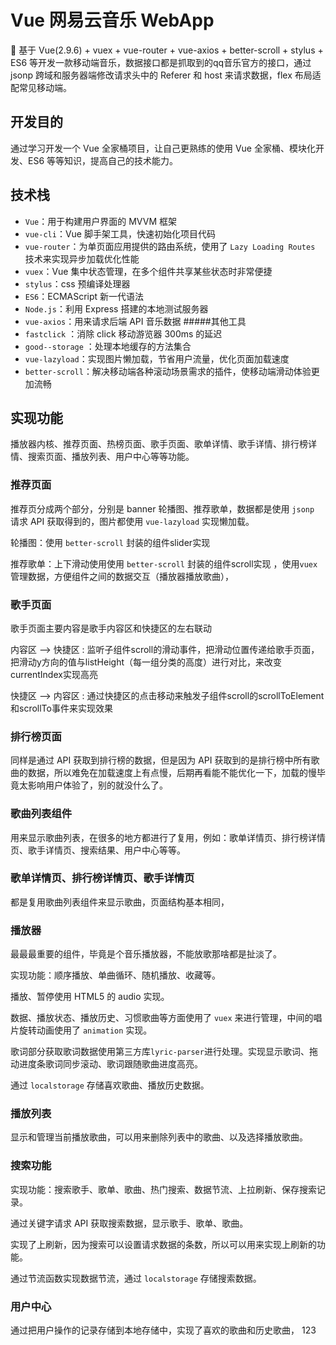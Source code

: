 ﻿# Vue 网易云音乐 WebApp

:musical_keyboard: 基于 Vue(2.9.6) + vuex + vue-router + vue-axios + better-scroll + stylus + ES6 等开发一款移动端音乐，数据接口都是抓取到的qq音乐官方的接口，通过 jsonp 跨域和服务器端修改请求头中的 Referer 和 host 来请求数据，flex 布局适配常见移动端。




## 开发目的

通过学习开发一个 Vue 全家桶项目，让自己更熟练的使用 Vue 全家桶、模块化开发、ES6 等等知识，提高自己的技术能力。

## 技术栈

* `Vue`：用于构建用户界面的 MVVM 框架
* `vue-cli`：Vue 脚手架工具，快速初始化项目代码
* `vue-router`：为单页面应用提供的路由系统，使用了 `Lazy Loading Routes` 技术来实现异步加载优化性能
* `vuex`：Vue 集中状态管理，在多个组件共享某些状态时非常便捷
* `stylus`：css 预编译处理器
* `ES6`：ECMAScript 新一代语法
* `Node.js`：利用 Express 搭建的本地测试服务器
* `vue-axios`：用来请求后端 API 音乐数据
#####其他工具
* `fastclick` ：消除 click 移动游览器 300ms 的延迟
* `good--storage` ：处理本地缓存的方法集合
* `vue-lazyload`：实现图片懒加载，节省用户流量，优化页面加载速度
* `better-scroll`：解决移动端各种滚动场景需求的插件，使移动端滑动体验更加流畅
## 实现功能

播放器内核、推荐页面、热榜页面、歌手页面、歌单详情、歌手详情、排行榜详情、搜索页面、播放列表、用户中心等等功能。

### 推荐页面

推荐页分成两个部分，分别是 banner 轮播图、推荐歌单，数据都是使用 `jsonp` 请求 API 获取得到的，图片都使用 `vue-lazyload` 实现懒加载。

轮播图：使用 `better-scroll` 封装的组件slider实现

推荐歌单：上下滑动使用使用 `better-scroll` 封装的组件scroll实现 ，使用`vuex` 管理数据，方便组件之间的数据交互（播放器播放歌曲），

### 歌手页面

歌手页面主要内容是歌手内容区和快捷区的左右联动

内容区 -->  快捷区 : 监听子组件scroll的滑动事件，把滑动位置传递给歌手页面，把滑动y方向的值与listHeight（每一组分类的高度）进行对比，来改变currentIndex实现高亮

快捷区 -->  内容区 : 通过快捷区的点击移动来触发子组件scroll的scrollToElement和scrollTo事件来实现效果


### 排行榜页面

同样是通过 API 获取到排行榜的数据，但是因为 API 获取到的是排行榜中所有歌曲的数据，所以难免在加载速度上有点慢，后期再看能不能优化一下，加载的慢毕竟太影响用户体验了，别的就没什么了。

### 歌曲列表组件

用来显示歌曲列表，在很多的地方都进行了复用，例如：歌单详情页、排行榜详情页、歌手详情页、搜索结果、用户中心等等。

### 歌单详情页、排行榜详情页、歌手详情页


都是复用歌曲列表组件来显示歌曲，页面结构基本相同，

### 播放器

最最最重要的组件，毕竟是个音乐播放器，不能放歌那啥都是扯淡了。

实现功能：顺序播放、单曲循环、随机播放、收藏等。

播放、暂停使用 HTML5 的 audio 实现。

数据、播放状态、播放历史、习惯歌曲等方面使用了 `vuex` 来进行管理，中间的唱片旋转动画使用了 `animation` 实现。

歌词部分获取歌词数据使用第三方库`lyric-parser`进行处理。实现显示歌词、拖动进度条歌词同步滚动、歌词跟随歌曲进度高亮。

通过 `localstorage` 存储喜欢歌曲、播放历史数据。


### 播放列表

显示和管理当前播放歌曲，可以用来删除列表中的歌曲、以及选择播放歌曲。

### 搜索功能

实现功能：搜索歌手、歌单、歌曲、热门搜索、数据节流、上拉刷新、保存搜索记录。

通过关键字请求 API 获取搜索数据，显示歌手、歌单、歌曲。

实现了上刷新，因为搜索可以设置请求数据的条数，所以可以用来实现上刷新的功能。

通过节流函数实现数据节流，通过 `localstorage` 存储搜索数据。

### 用户中心

通过把用户操作的记录存储到本地存储中，实现了喜欢的歌曲和历史歌曲，
123



